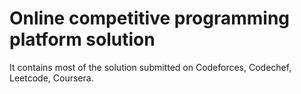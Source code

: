 # Online competitive programming platform solution
It contains most of the solution submitted on Codeforces, Codechef, Leetcode, Coursera.


